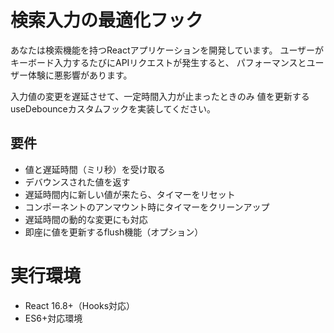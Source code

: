 # 検索入力の最適化フック

あなたは検索機能を持つReactアプリケーションを開発しています。
ユーザーがキーボード入力するたびにAPIリクエストが発生すると、
パフォーマンスとユーザー体験に悪影響があります。

入力値の変更を遅延させて、一定時間入力が止まったときのみ
値を更新するuseDebounceカスタムフックを実装してください。

## 要件
- 値と遅延時間（ミリ秒）を受け取る
- デバウンスされた値を返す
- 遅延時間内に新しい値が来たら、タイマーをリセット
- コンポーネントのアンマウント時にタイマーをクリーンアップ
- 遅延時間の動的な変更にも対応
- 即座に値を更新するflush機能（オプション）

# 実行環境
- React 16.8+（Hooks対応）
- ES6+対応環境